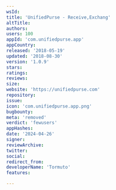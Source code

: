 ```yaml
---
wsId: 
title: 'UnifiedPurse - Receive,Exchang'
altTitle: 
authors: 
users: 100
appId: 'com.unifiedpurse.app'
appCountry: 
released: '2018-05-19'
updated: '2018-08-30'
version: '1.0.9'
stars: 
ratings: 
reviews: 
size: 
website: 'https://unifiedpurse.com'
repository: 
issue: 
icon: 'com.unifiedpurse.app.png'
bugbounty: 
meta: 'removed'
verdict: 'fewusers'
appHashes: 
date: '2024-04-26'
signer: 
reviewArchive: 
twitter: 
social: 
redirect_from: 
developerName: 'Tormuto'
features: 

---
```



